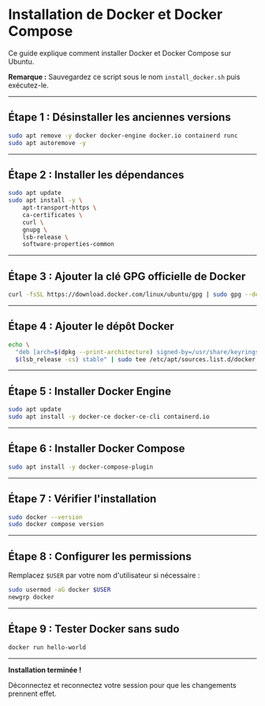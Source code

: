 # Installation de Docker et Docker Compose

Ce guide explique comment installer Docker et Docker Compose sur Ubuntu.

**Remarque :** Sauvegardez ce script sous le nom `install_docker.sh` puis exécutez-le.

---

## Étape 1 : Désinstaller les anciennes versions

```bash
sudo apt remove -y docker docker-engine docker.io containerd runc
sudo apt autoremove -y
```

---

## Étape 2 : Installer les dépendances

```bash
sudo apt update
sudo apt install -y \
    apt-transport-https \
    ca-certificates \
    curl \
    gnupg \
    lsb-release \
    software-properties-common
```

---

## Étape 3 : Ajouter la clé GPG officielle de Docker

```bash
curl -fsSL https://download.docker.com/linux/ubuntu/gpg | sudo gpg --dearmor -o /usr/share/keyrings/docker-archive-keyring.gpg
```

---

## Étape 4 : Ajouter le dépôt Docker

```bash
echo \
  "deb [arch=$(dpkg --print-architecture) signed-by=/usr/share/keyrings/docker-archive-keyring.gpg] https://download.docker.com/linux/ubuntu \
  $(lsb_release -cs) stable" | sudo tee /etc/apt/sources.list.d/docker.list > /dev/null
```

---

## Étape 5 : Installer Docker Engine

```bash
sudo apt update
sudo apt install -y docker-ce docker-ce-cli containerd.io
```

---

## Étape 6 : Installer Docker Compose

```bash
sudo apt install -y docker-compose-plugin
```

---

## Étape 7 : Vérifier l'installation

```bash
sudo docker --version
sudo docker compose version
```

---

## Étape 8 : Configurer les permissions

Remplacez `$USER` par votre nom d'utilisateur si nécessaire :

```bash
sudo usermod -aG docker $USER
newgrp docker
```

---

## Étape 9 : Tester Docker sans sudo

```bash
docker run hello-world
```

---

**Installation terminée !**

Déconnectez et reconnectez votre session pour que les changements prennent effet.
